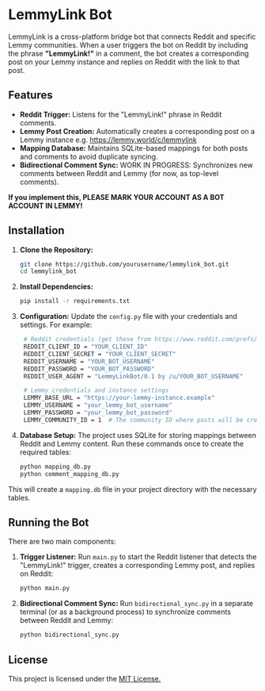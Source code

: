 # LemmyLink Bot

LemmyLink is a cross-platform bridge bot that connects Reddit and specific Lemmy communities. When a user triggers the bot on Reddit by including the phrase **"LemmyLink!"** in a comment, the bot creates a corresponding post on your Lemmy instance and replies on Reddit with the link to that post.

## Features

- **Reddit Trigger:** Listens for the "LemmyLink!" phrase in Reddit comments.
- **Lemmy Post Creation:** Automatically creates a corresponding post on a Lemmy instance e.g. https://lemmy.world/c/lemmylink
- **Mapping Database:** Maintains SQLite-based mappings for both posts and comments to avoid duplicate syncing.
- **Bidirectional Comment Sync:** WORK IN PROGRESS: Synchronizes new comments between Reddit and Lemmy (for now, as top-level comments).

**If you implement this, PLEASE MARK YOUR ACCOUNT AS A BOT ACCOUNT IN LEMMY!**

## Installation

1. **Clone the Repository:**

   ```bash
   git clone https://github.com/yourusername/lemmylink_bot.git
   cd lemmylink_bot

2. **Install Dependencies:**
    ```bash
    pip install -r requirements.txt

4. **Configuration:**
Update the `config.py` file with your credentials and settings. For example:

   ```bash
    # Reddit credentials (get these from https://www.reddit.com/prefs/apps)
    REDDIT_CLIENT_ID = "YOUR_CLIENT_ID"
    REDDIT_CLIENT_SECRET = "YOUR_CLIENT_SECRET"
    REDDIT_USERNAME = "YOUR_BOT_USERNAME"
    REDDIT_PASSWORD = "YOUR_BOT_PASSWORD"
    REDDIT_USER_AGENT = "LemmyLinkBot/0.1 by /u/YOUR_BOT_USERNAME"

    # Lemmy credentials and instance settings
    LEMMY_BASE_URL = "https://your-lemmy-instance.example"
    LEMMY_USERNAME = "your_lemmy_bot_username"
    LEMMY_PASSWORD = "your_lemmy_bot_password"
    LEMMY_COMMUNITY_ID = 1  # The community ID where posts will be created

5. **Database Setup:**
The project uses SQLite for storing mappings between Reddit and Lemmy content.
Run these commands once to create the required tables:
    ```bash
    python mapping_db.py
    python comment_mapping_db.py
This will create a `mapping.db` file in your project directory with the necessary tables.

## Running the Bot
There are two main components:
1. **Trigger Listener:**
Run `main.py` to start the Reddit listener that detects the "LemmyLink!" trigger, creates a corresponding Lemmy post, and replies on Reddit:
    ```bash
    python main.py

2. **Bidirectional Comment Sync:**
Run `bidirectional_sync.py` in a separate terminal (or as a background process) to synchronize comments between Reddit and Lemmy:
    ```bash
    python bidirectional_sync.py

## License 
This project is licensed under the <a href="https://opensource.org/license/mit" target="_blank">MIT License.</a> 
